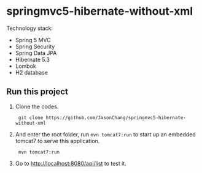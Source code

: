 # springmvc5-hibernate-without-xml

Technology stack:

* Spring 5 MVC 
* Spring Security 
* Spring Data JPA
* Hibernate 5.3
* Lombok
* H2 database

## Run this project

1. Clone the codes.

   ```
    git clone https://github.com/JasonChang/springmvc5-hibernate-without-xml
   ```
  
2. And enter the root folder, run `mvn tomcat7:run` to start up an embedded tomcat7 to serve this application.
  
   ```
    mvn tomcat7:run
   ```

3. Go to [http://localhost:8080/api/list](http://localhost:8080/api/list) to test it.